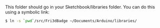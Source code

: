 This folder should go in your Sketchbook/libraries folder. You can do this
using a symbolic link:

```bash
$ ln -s `pwd`/src/Fri3dBadge ~/Documents/Arduino/libraries/
```
